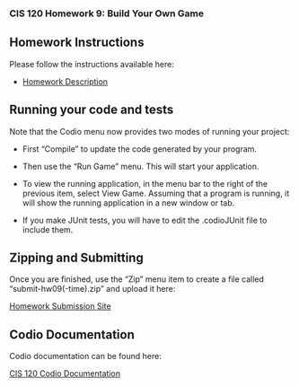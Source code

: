 ### CIS 120 Homework 9: Build Your Own Game

## Homework Instructions

Please follow the instructions available here:

*   [Homework Description](http://www.cis.upenn.edu/~cis120/current/hw/hw09)

## Running your code and tests

Note that the Codio menu now provides two modes of running your project:

*   First “Compile” to update the code generated by your program.

*   Then use the “Run Game” menu. This will start your application.

*   To view the running application, in the menu bar to the right of the previous
    item, select View Game. Assuming that a program is running, it will show the
    running application in a new window or tab.
        
*   If you make JUnit tests, you will have to edit the .codioJUnit file to
    include them.

## Zipping and Submitting

Once you are finished, use the “Zip” menu item to create a file called “submit-hw09(-time).zip” and upload it here:

[Homework Submission Site](https://fling.seas.upenn.edu/~cis120/current/admin/dashboard.html)

## Codio Documentation

Codio documentation can be found here:

[CIS 120 Codio Documentation](http://www.cis.upenn.edu/~cis120/current/codio.shtml)
